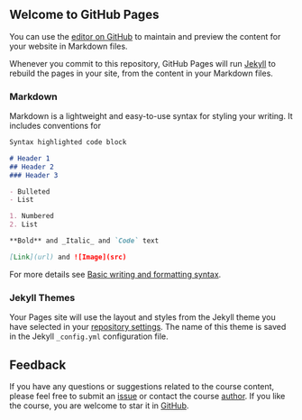 ## Welcome to GitHub Pages

You can use the [editor on GitHub](https://github.com/andrewt0301/static-analysis-course/edit/gh-pages/index.md) to maintain and preview the content for your website in Markdown files.

Whenever you commit to this repository, GitHub Pages will run [Jekyll](https://jekyllrb.com/) to rebuild the pages in your site, from the content in your Markdown files.

### Markdown

Markdown is a lightweight and easy-to-use syntax for styling your writing. It includes conventions for

```markdown
Syntax highlighted code block

# Header 1
## Header 2
### Header 3

- Bulleted
- List

1. Numbered
2. List

**Bold** and _Italic_ and `Code` text

[Link](url) and ![Image](src)
```

For more details see [Basic writing and formatting syntax](https://docs.github.com/en/github/writing-on-github/getting-started-with-writing-and-formatting-on-github/basic-writing-and-formatting-syntax).

### Jekyll Themes

Your Pages site will use the layout and styles from the Jekyll theme you have selected in your [repository settings](https://github.com/andrewt0301/static-analysis-course/settings/pages). The name of this theme is saved in the Jekyll `_config.yml` configuration file.

## Feedback

If you have any questions or suggestions related to the course content, please feel free to submit
an [issue](https://github.com/andrewt0301/static-analysis-course/issues)
or contact the course [author](https://github.com/andrewt0301).
If you like the course, you are welcome to star it in
[GitHub](https://github.com/andrewt0301/static-analysis-course).
